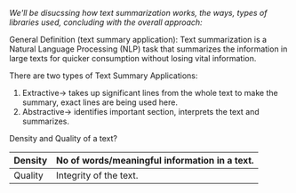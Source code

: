 *We'll be disucssing how text summarization works, the ways, types of libraries used, concluding with the overall approach:*

General Definition (text summary application): Text summarization is a Natural Language Processing (NLP) task that summarizes the information in large texts for quicker consumption without losing vital information. 

There are two types of Text Summary Applications: 

1. Extractive→ takes up significant lines from the whole text to make the summary, exact lines are being used here.
2. Abstractive→ identifies important section, interprets the text and summarizes.

Density and Quality of a text? 

| Density | No of words/meaningful information in a text. |
| --- | --- |
| Quality | Integrity of the text. |
